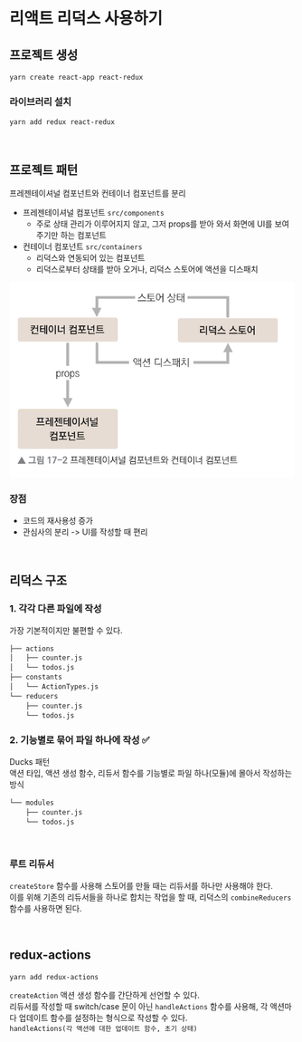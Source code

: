 # 리액트 리덕스 사용하기

## 프로젝트 생성

```
yarn create react-app react-redux
```

### 라이브러리 설치

```
yarn add redux react-redux
```

<br>

## 프로젝트 패턴 

프레젠테이셔널 컴포넌트와 컨테이너 컴포넌트를 분리   
* 프레젠테이셔널 컴포넌트 `src/components`
  * 주로 상태 관리가 이루어지지 않고, 그저 props를 받아 와서 화면에 UI를 보여 주기만 하는 컴포넌트
* 컨테이너 컴포넌트 `src/containers`
  * 리덕스와 연동되어 있는 컴포넌트
  * 리덕스로부터 상태를 받아 오거나, 리덕스 스토어에 액션을 디스패치


![](components_pattern.png)  


### 장점 
* 코드의 재사용성 증가
* 관심사의 분리 -> UI를 작성할 때 편리

<br>

## 리덕스 구조

### 1. 각각 다른 파일에 작성

가장 기본적이지만 불편할 수 있다.

```md
├── actions
│   ├── counter.js
│   └── todos.js
├── constants
│   └── ActionTypes.js
└── reducers
    ├── counter.js
    └── todos.js
```

### 2. 기능별로 묶어 파일 하나에 작성 ✅

Ducks 패턴   
액션 타입, 액션 생성 함수, 리듀서 함수를 기능별로 파일 하나(모듈)에 몰아서 작성하는 방식  

```md
└── modules
    ├── counter.js
    └── todos.js
```

<br>

### 루트 리듀서 

`createStore` 함수를 사용해 스토어를 만들 때는 리듀서를 하나만 사용해야 한다.  
이를 위해 기존의 리듀서들을 하나로 합치는 작업을 할 때, 리덕스의 `combineReducers` 함수를 사용하면 된다.    

<br>

## redux-actions

```
yarn add redux-actions
```

`createAction` 액션 생성 함수를 간단하게 선언할 수 있다.  
리듀서를 작성할 때 switch/case 문이 아닌 `handleActions` 함수를 사용해, 각 액션마다 업데이트 함수를 설정하는 형식으로 작성할 수 있다.    
`handleActions(각 액션에 대한 업데이트 함수, 초기 상태)`
